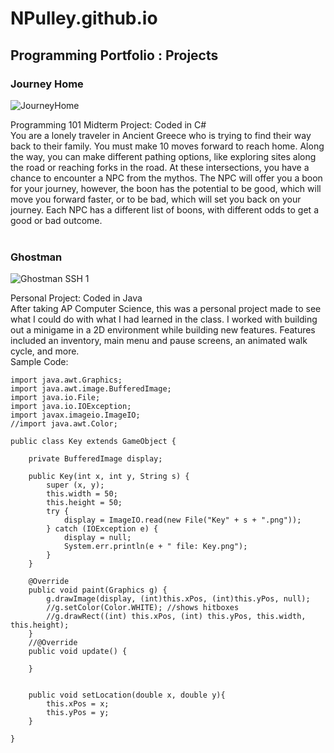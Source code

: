 # NPulley.github.io
## Programming Portfolio : Projects

### Journey Home
![JourneyHome](https://github.com/NPulley33/NPulley.github.io/assets/149650114/b5f6e416-5f54-4508-b2ce-c4d5ae232967)

Programming 101 Midterm Project: Coded in C# <br>
You are a lonely traveler in Ancient Greece who is trying to find their way back to their family. You must make 10 moves forward to reach home. Along the way, you can make different pathing options, like exploring sites along the road or reaching forks in the road. At these intersections, you have a chance to encounter a NPC from the mythos. The NPC will offer you a boon for your journey, however, the boon has the potential to be good, which will move you forward faster, or to be bad, which will set you back on your journey. Each NPC has a different list of boons, with different odds to get a good or bad outcome.  
<br>

### Ghostman
![Ghostman SSH 1](https://github.com/NPulley33/NPulley.github.io/assets/149650114/d2856d04-c603-46e2-a904-e1016c06ebcc)

Personal Project: Coded in Java <br>
After taking AP Computer Science, this was a personal project made to see what I could do with what I had learned in the class. I worked with building out a minigame in a 2D environment while building new features. Features included an inventory, main menu and pause screens, an animated walk cycle, and more. <br>
Sample Code: <br>
```
import java.awt.Graphics;
import java.awt.image.BufferedImage;
import java.io.File;
import java.io.IOException;
import javax.imageio.ImageIO;
//import java.awt.Color;

public class Key extends GameObject {

    private BufferedImage display;
    
    public Key(int x, int y, String s) {
        super (x, y);
        this.width = 50;
        this.height = 50;
        try {
            display = ImageIO.read(new File("Key" + s + ".png"));
        } catch (IOException e) {
            display = null;
            System.err.println(e + " file: Key.png");
        }
    }

    @Override
    public void paint(Graphics g) {
        g.drawImage(display, (int)this.xPos, (int)this.yPos, null);
        //g.setColor(Color.WHITE); //shows hitboxes
        //g.drawRect((int) this.xPos, (int) this.yPos, this.width, this.height);
    }
    //@Override
    public void update() {

    }
    

    public void setLocation(double x, double y){
        this.xPos = x;
        this.yPos = y;
    }

}

```
